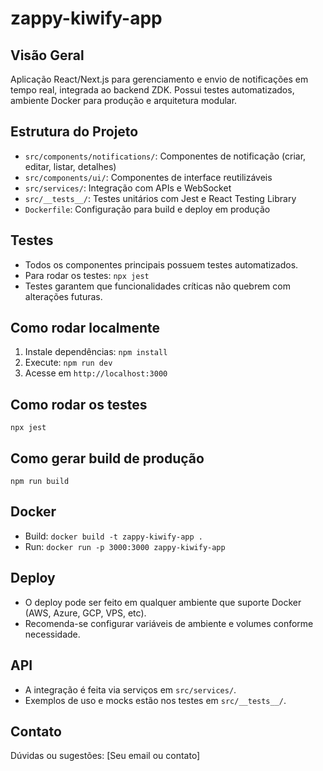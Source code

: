 # zappy-kiwify-app

## Visão Geral
Aplicação React/Next.js para gerenciamento e envio de notificações em tempo real, integrada ao backend ZDK. Possui testes automatizados, ambiente Docker para produção e arquitetura modular.

## Estrutura do Projeto
- `src/components/notifications/`: Componentes de notificação (criar, editar, listar, detalhes)
- `src/components/ui/`: Componentes de interface reutilizáveis
- `src/services/`: Integração com APIs e WebSocket
- `src/__tests__/`: Testes unitários com Jest e React Testing Library
- `Dockerfile`: Configuração para build e deploy em produção

## Testes
- Todos os componentes principais possuem testes automatizados.
- Para rodar os testes: `npx jest`
- Testes garantem que funcionalidades críticas não quebrem com alterações futuras.

## Como rodar localmente
1. Instale dependências: `npm install`
2. Execute: `npm run dev`
3. Acesse em `http://localhost:3000`

## Como rodar os testes
`npx jest`

## Como gerar build de produção
`npm run build`

## Docker
- Build: `docker build -t zappy-kiwify-app .`
- Run: `docker run -p 3000:3000 zappy-kiwify-app`

## Deploy
- O deploy pode ser feito em qualquer ambiente que suporte Docker (AWS, Azure, GCP, VPS, etc).
- Recomenda-se configurar variáveis de ambiente e volumes conforme necessidade.

## API
- A integração é feita via serviços em `src/services/`.
- Exemplos de uso e mocks estão nos testes em `src/__tests__/`.

## Contato
Dúvidas ou sugestões: [Seu email ou contato]
